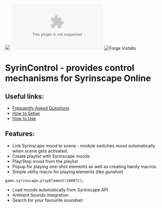 ![](https://img.shields.io/endpoint?url=https://foundryshields.com/version?url=https://github.com/frondeus/fvtt-syrin-control/releases/download/0.4.0/module.json)
![Latest Release Download Count](https://img.shields.io/github/downloads/frondeus/fvtt-syrin-control/latest/module.zip)
![Forge Installs](https://img.shields.io/badge/dynamic/json?label=Forge%20Installs&query=package.installs&suffix=%25&url=https%3A%2F%2Fforge-vtt.com%2Fapi%2Fbazaar%2Fpackage%2Ffvtt-syrin-control&colorB=4aa94a)

# SyrinControl - provides control mechanisms for Syrinscape Online

## Useful links:

- [Frequently Asked Questions](https://github.com/frondeus/fvtt-syrin-control/wiki/Frequently-Asked-Questions)
- [How to Setup](https://github.com/frondeus/fvtt-syrin-control/wiki/Setup)
- [How to Use](https://github.com/frondeus/fvtt-syrin-control/wiki/How-To-Use)

## Features:

- Link Syrinscape mood to scene - module switches mood automatically when scene gets activated.
- Create playlist with Syrinscape moods
- Play/Stop mood from the playlist
- Popup for playing one-shot elements as well as creating handy macros.
- Simple utility macro for playing elements (like gunshot)

```
game.syrinscape.playElement(180872);
```

- Load moods automatically from Syrinscape API
- Ambient Sounds integration
- Search for your favourite soundset
